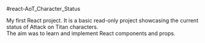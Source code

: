 #react-AoT_Character_Status  

My first React project. It is a basic read-only project showcasing the current status of Attack on Titan characters. <br /> 
The aim was to learn and implement React components and props.

